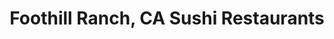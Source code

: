 ---
layout: city
title: Foothill Ranch, CA Sushi Restaurants
permalink: /california/foothill-ranch/
stateAbbr: CA
stateName: California
cityName: Foothill Ranch
---